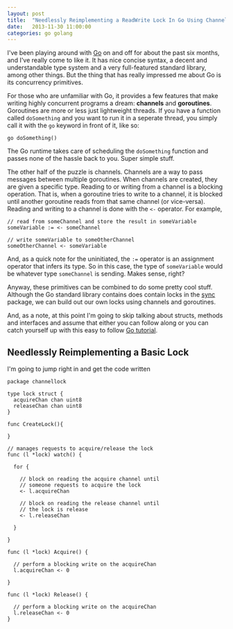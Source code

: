 ```yaml
---
layout: post
title:  "Needlessly Reimplementing a ReadWrite Lock In Go Using Channels"
date:   2013-11-30 11:00:00
categories: go golang
---
```


I've been playing around with [Go](http://golang.org/) on and off for about the past six months,
and I've really come to like it. It has nice concise syntax, a decent and understandable type
system and a very full-featured standard library, among other things. But the thing that has
really impressed me about Go is its concurrency primitives.

For those who are unfamiliar with Go, it provides a few features that make writing highly 
concurrent programs a dream: **channels** and **goroutines**. Goroutines are more or less just
lightweight threads. If you have a function called `doSomething` and you want to run it in
a seperate thread, you simply call it with the `go` keyword in front of it, like so:

    go doSomething()

The Go runtime takes care of scheduling the `doSomething` function and passes none of the hassle 
back to you. Super simple stuff.

The other half of the puzzle is channels. Channels are a way to pass messages between multiple
goroutines. When channels are created, they are given a specific type. Reading to or writing from
a channel is a blocking operation. That is, when a goroutine tries to write to a channel, it is
blocked until another goroutine reads from that same channel (or vice-versa). Reading and writing
to a channel is done with the `<-` operator. For example,

    // read from someChannel and store the result in someVariable
    someVariable := <- someChannel

    // write someVariable to someOtherChannel
    someOtherChannel <- someVariable

And, as a quick note for the uninitiated, the `:=` operator is an assignment operator that infers
its type. So in this case, the type of `someVariable` would be whatever type `someChannel` is
sending. Makes sense, right?

<!-- more -->

Anyway, these primitives can be combined to do some pretty cool stuff. Although the Go standard
library contains does contain locks in the [sync](http://golang.org/pkg/sync/) package, we can
build out our own locks using channels and goroutines.

And, as a note, at this point I'm going to skip talking about structs, methods and interfaces and assume that 
either you can follow along or you can catch yourself up with this easy to follow
[Go tutorial](http://tour.golang.org/).

Needlessly Reimplementing a Basic Lock
--------------------------------------

I'm going to jump right in and get the code written 

    package channellock

    type lock struct {
      acquireChan chan uint8
      releaseChan chan uint8
    }

    func CreateLock(){

    }

    // manages requests to acquire/release the lock
    func (l *lock) watch() {

      for {

        // block on reading the acquire channel until
        // someone requests to acquire the lock
        <- l.acquireChan
    
        // block on reading the release channel until
        // the lock is release
        <- l.releaseChan
 
      }

    }

    func (l *lock) Acquire() {

      // perform a blocking write on the acquireChan
      l.acquireChan <- 0

    }

    func (l *lock) Release() {

      // perform a blocking write on the acquireChan
      l.releaseChan <- 0
    }
